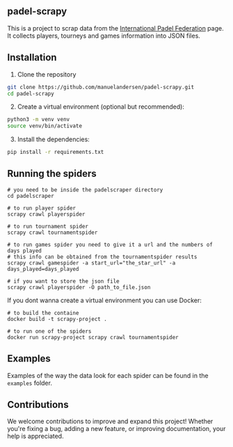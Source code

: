 ## padel-scrapy

This is a project to scrap data from the [International Padel Federation](https://www.padelfip.com/es/) page. It collects players, tourneys and games information into JSON files.

## Installation

1)  Clone the repository

``` bash
git clone https://github.com/manuelandersen/padel-scrapy.git
cd padel-scrapy
```

2)  Create a virtual environment (optional but recommended):

``` bash
python3 -m venv venv
source venv/bin/activate
```

3)  Install the dependencies:

``` bash
pip install -r requirements.txt
```

## Running the spiders

``` console
# you need to be inside the padelscraper directory
cd padelscraper

# to run player spider
scrapy crawl playerspider 

# to run tournament spider
scrapy crawl tournamentspider

# to run games spider you need to give it a url and the numbers of days played
# this info can be obtained from the tournamentspider results
scrapy crawl gamespider -a start_url="the_star_url" -a days_played=days_played

# if you want to store the json file 
scrapy crawl playerspider -O path_to_file.json
```

If you dont wanna create a virtual environment you can use Docker:

``` console
# to build the containe
docker build -t scrapy-project .

# to run one of the spiders
docker run scrapy-project scrapy crawl tournamentspider
``` 

## Examples

Examples of the way the data look for each spider can be found in the `examples` folder.

## Contributions

We welcome contributions to improve and expand this project! Whether you're fixing a bug, adding a new feature, or improving documentation, your help is appreciated.